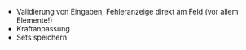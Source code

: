 * Validierung von Eingaben, Fehleranzeige direkt am Feld (vor allem Elemente!)
* Kraftanpassung
* Sets speichern
